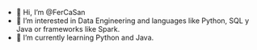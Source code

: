 - 👋 Hi, I’m @FerCaSan
- 👀 I’m interested in Data Engineering and languages like Python, SQL y Java or frameworks like Spark.
- 🌱 I’m currently learning Python and Java.



